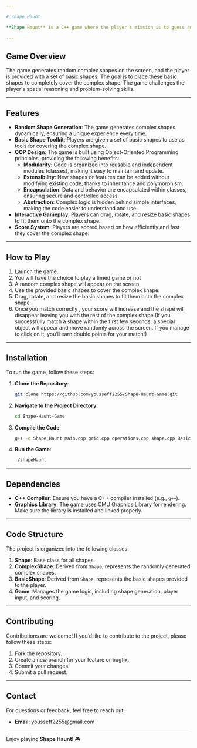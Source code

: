 ```yaml
---

# Shape Haunt

**Shape Haunt** is a C++ game where the player's mission is to guess and cover randomly generated complex shapes using a set of basic shapes. The game leverages Object-Oriented Programming (OOP) principles to ensure modularity, extensibility, and maintainability.

---
```


## Game Overview

The game generates random complex shapes on the screen, and the player is provided with a set of basic shapes. The goal is to place these basic shapes to completely cover the complex shape. The game challenges the player's spatial reasoning and problem-solving skills.

---

## Features

- **Random Shape Generation**: The game generates complex shapes dynamically, ensuring a unique experience every time.
- **Basic Shape Toolkit**: Players are given a set of basic shapes to use as tools for covering the complex shape.
- **OOP Design**: The game is built using Object-Oriented Programming principles, providing the following benefits:
  - **Modularity**: Code is organized into reusable and independent modules (classes), making it easy to maintain and update.
  - **Extensibility**: New shapes or features can be added without modifying existing code, thanks to inheritance and polymorphism.
  - **Encapsulation**: Data and behavior are encapsulated within classes, ensuring secure and controlled access.
  - **Abstraction**: Complex logic is hidden behind simple interfaces, making the code easier to understand and use.
- **Interactive Gameplay**: Players can drag, rotate, and resize basic shapes to fit them onto the complex shape.
- **Score System**: Players are scored based on how efficiently and fast they cover the complex shape.

---

## How to Play

1. Launch the game.
2. You will have the choice to play a timed game or not
3. A random complex shape will appear on the screen.
4. Use the provided basic shapes to cover the complex shape.
5. Drag, rotate, and resize the basic shapes to fit them onto the complex shape.
6. Once you match correctly , your score will increase and the shape will disappear leaving you with the rest of the complex shape
   (If you successfully match a shape within the first few seconds, a special object will appear and move randomly across the screen. If you manage to click on it, you’ll earn double points for your match!)

---

## Installation

To run the game, follow these steps:

1. **Clone the Repository**:
   ```bash
   git clone https://github.com/yousseff2255/Shape-Haunt-Game.git
   ```
2. **Navigate to the Project Directory**:
   ```bash
   cd Shape-Haunt-Game
   ```
3. **Compile the Code**:
   ```bash
   g++ -o Shape_Haunt main.cpp grid.cpp operations.cpp shape.cpp BasicShapes.cpp CompositeShapes.cpp FlipBasic.cpp game.cpp toolbar.cpp
   ```
4. **Run the Game**:
   ```bash
   ./shapeHaunt
   ```

---

## Dependencies

- **C++ Compiler**: Ensure you have a C++ compiler installed (e.g., `g++`).
- **Graphics Library**: The game uses CMU Graphics Library for rendering. Make sure the library is installed and linked properly.

---

## Code Structure

The project is organized into the following classes:

1. **Shape**: Base class for all shapes.
2. **ComplexShape**: Derived from `Shape`, represents the randomly generated complex shapes.
3. **BasicShape**: Derived from `Shape`, represents the basic shapes provided to the player.
4. **Game**: Manages the game logic, including shape generation, player input, and scoring.

---

## Contributing

Contributions are welcome! If you’d like to contribute to the project, please follow these steps:

1. Fork the repository.
2. Create a new branch for your feature or bugfix.
3. Commit your changes.
4. Submit a pull request.

---

## Contact

For questions or feedback, feel free to reach out:

- **Email**: yousseff2255@gmail.com

---

Enjoy playing **Shape Haunt**! 🎮
